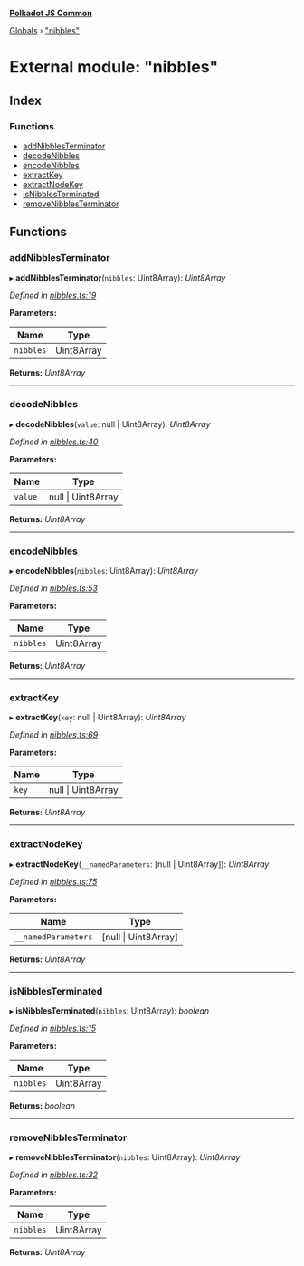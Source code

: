 **[Polkadot JS Common](../README.md)**

[Globals](../globals.md) › ["nibbles"](_nibbles_.md)

# External module: "nibbles"

## Index

### Functions

* [addNibblesTerminator](_nibbles_.md#addnibblesterminator)
* [decodeNibbles](_nibbles_.md#decodenibbles)
* [encodeNibbles](_nibbles_.md#encodenibbles)
* [extractKey](_nibbles_.md#extractkey)
* [extractNodeKey](_nibbles_.md#extractnodekey)
* [isNibblesTerminated](_nibbles_.md#isnibblesterminated)
* [removeNibblesTerminator](_nibbles_.md#removenibblesterminator)

## Functions

###  addNibblesTerminator

▸ **addNibblesTerminator**(`nibbles`: Uint8Array): *Uint8Array*

*Defined in [nibbles.ts:19](https://github.com/polkadot-js/common/blob/a1c2f03/packages/trie-codec/src/nibbles.ts#L19)*

**Parameters:**

Name | Type |
------ | ------ |
`nibbles` | Uint8Array |

**Returns:** *Uint8Array*

___

###  decodeNibbles

▸ **decodeNibbles**(`value`: null | Uint8Array): *Uint8Array*

*Defined in [nibbles.ts:40](https://github.com/polkadot-js/common/blob/a1c2f03/packages/trie-codec/src/nibbles.ts#L40)*

**Parameters:**

Name | Type |
------ | ------ |
`value` | null \| Uint8Array |

**Returns:** *Uint8Array*

___

###  encodeNibbles

▸ **encodeNibbles**(`nibbles`: Uint8Array): *Uint8Array*

*Defined in [nibbles.ts:53](https://github.com/polkadot-js/common/blob/a1c2f03/packages/trie-codec/src/nibbles.ts#L53)*

**Parameters:**

Name | Type |
------ | ------ |
`nibbles` | Uint8Array |

**Returns:** *Uint8Array*

___

###  extractKey

▸ **extractKey**(`key`: null | Uint8Array): *Uint8Array*

*Defined in [nibbles.ts:69](https://github.com/polkadot-js/common/blob/a1c2f03/packages/trie-codec/src/nibbles.ts#L69)*

**Parameters:**

Name | Type |
------ | ------ |
`key` | null \| Uint8Array |

**Returns:** *Uint8Array*

___

###  extractNodeKey

▸ **extractNodeKey**(`__namedParameters`: [null | Uint8Array]): *Uint8Array*

*Defined in [nibbles.ts:75](https://github.com/polkadot-js/common/blob/a1c2f03/packages/trie-codec/src/nibbles.ts#L75)*

**Parameters:**

Name | Type |
------ | ------ |
`__namedParameters` | [null \| Uint8Array] |

**Returns:** *Uint8Array*

___

###  isNibblesTerminated

▸ **isNibblesTerminated**(`nibbles`: Uint8Array): *boolean*

*Defined in [nibbles.ts:15](https://github.com/polkadot-js/common/blob/a1c2f03/packages/trie-codec/src/nibbles.ts#L15)*

**Parameters:**

Name | Type |
------ | ------ |
`nibbles` | Uint8Array |

**Returns:** *boolean*

___

###  removeNibblesTerminator

▸ **removeNibblesTerminator**(`nibbles`: Uint8Array): *Uint8Array*

*Defined in [nibbles.ts:32](https://github.com/polkadot-js/common/blob/a1c2f03/packages/trie-codec/src/nibbles.ts#L32)*

**Parameters:**

Name | Type |
------ | ------ |
`nibbles` | Uint8Array |

**Returns:** *Uint8Array*